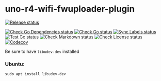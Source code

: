 # uno-r4-wifi-fwuploader-plugin

[![Release status](https://github.com/arduino/uno-r4-wifi-fwuploader-plugin/actions/workflows/release-go-task.yml/badge.svg)](https://github.com/arduino/uno-r4-wifi-fwuploader-plugin/actions/workflows/release-go-task.yml)

[![Check Go Dependencies status](https://github.com/arduino/uno-r4-wifi-fwuploader-plugin/actions/workflows/check-go-dependencies-task.yml/badge.svg)](https://github.com/arduino/uno-r4-wifi-fwuploader-plugin/actions/workflows/check-go-dependencies-task.yml)
[![Check Go status](https://github.com/arduino/uno-r4-wifi-fwuploader-plugin/actions/workflows/check-go-task.yml/badge.svg)](https://github.com/arduino/uno-r4-wifi-fwuploader-plugin/actions/workflows/check-go-task.yml)
[![Sync Labels status](https://github.com/arduino/uno-r4-wifi-fwuploader-plugin/actions/workflows/sync-labels.yml/badge.svg)](https://github.com/arduino/fwuploader-plugin-helper/actions/workflows/sync-labels.yml)
[![Test Go status](https://github.com/arduino/uno-r4-wifi-fwuploader-plugin/actions/workflows/test-go-task.yml/badge.svg)](https://github.com/arduino/uno-r4-wifi-fwuploader-plugin/actions/workflows/test-go-task.yml)
[![Check Markdown status](https://github.com/arduino/uno-r4-wifi-fwuploader-plugin/actions/workflows/check-markdown-task.yml/badge.svg)](https://github.com/arduino/uno-r4-wifi-fwuploader-plugin/actions/workflows/check-markdown-task.yml)
[![Check License status](https://github.com/arduino/uno-r4-wifi-fwuploader-plugin/actions/workflows/check-license.yml/badge.svg)](https://github.com/arduino/uno-r4-wifi-fwuploader-plugin/actions/workflows/check-license.yml)
[![Codecov](https://codecov.io/gh/arduino/uno-r4-wifi-fwuploader-plugin/branch/main/graph/badge.svg)](https://codecov.io/gh/arduino/uno-r4-wifi-fwuploader-plugin)

Be sure to have `libudev-dev` installed

### Ubuntu:

`sudo apt install libudev-dev`
